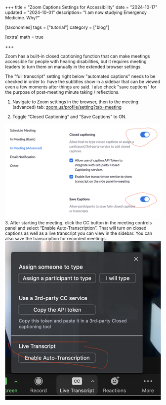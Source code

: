 +++
title = "Zoom Captions Settings for Accessibility"
date = "2024-10-17"
updated = "2024-10-01"
description= "I am now studying Emergency Medicine. Why?"

[taxonomies]
tags = ["tutorial"]
category = ["blog"]

[extra]
math = true

+++

Zoom has a built-in closed captioning function that can make meetings accessible for people with hearing disabilities, but it requires meeting leaders to turn them on manually in the extended browser settings.


The "full transcript" setting right below "automated captions" needs to be checked in order to  have the subtitles show in a sidebar that can be viewed even a few moments after things are said. I also check "save captions" for the purpose of post-meeting minute taking / reflections.

1. Navigate to Zoom settings in the browser, then to the meeting (advanced) tab: 
<a href="https://zoom.us/profile/setting?tab=meeting">zoom.us/profile/setting?tab=meeting</a>

2. Toggle “Closed Captioning” and “Save Captions” to ON.
<img src="toggle.png" alt="screenshot of zoom settings" >
3. After starting the meeting, click the CC button in the meeting controls panel and select “Enable Auto-Transcription”. 
That will turn on closed captions as well as a live transcript you can view in the sidebar. You can also save the transcription for recorded meetings.

<img src="CC-button.png" alt="screenshot of CC button in zoom window" >